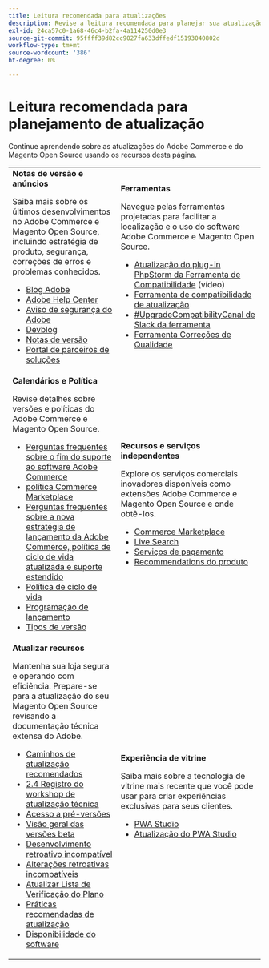 ```yaml
---
title: Leitura recomendada para atualizações
description: Revise a leitura recomendada para planejar sua atualização do Adobe Commerce.
exl-id: 24ca57c0-1a68-46c4-b2fa-4a114250d0e3
source-git-commit: 95ffff39d82cc9027fa633dffedf15193040802d
workflow-type: tm+mt
source-wordcount: '386'
ht-degree: 0%

---
```


# Leitura recomendada para planejamento de atualização

Continue aprendendo sobre as atualizações do Adobe Commerce e do Magento Open Source usando os recursos desta página.

<table>
  <tbody>
    <tr>
      <td><strong>Notas de versão e anúncios</strong>
        <p>Saiba mais sobre os últimos desenvolvimentos no Adobe Commerce e Magento Open Source, incluindo estratégia de produto, segurança, correções de erros e problemas conhecidos.</p>
          <ul>
            <li><a href="https://blog.adobe.com/">Blog Adobe</a></li>
            <li><a href="https://experienceleague.adobe.com/docs/commerce-knowledge-base/kb/overview.html">Adobe Help Center</a></li>
            <li><a href="https://helpx.adobe.com/security/products/magento/apsb22-12.html">Aviso de segurança do Adobe</a></li>
            <li><a href="https://community.magento.com/t5/Magento-DevBlog/bg-p/devblog">Devblog</a></li>
            <li><a href="https://experienceleague.adobe.com/docs/commerce-operations/release/notes/overview.html">Notas de versão</a></li>
            <li><a href="https://solutionpartners.adobe.com/solution-partners.html">Portal de parceiros de soluções</a></li>
          </ul>
        </td>
      <td><strong>Ferramentas</strong>
        <p>Navegue pelas ferramentas projetadas para facilitar a localização e o uso do software Adobe Commerce e Magento Open Source.</p>
          <ul>
            <li><a href="https://experienceleague.adobe.com/docs/commerce-learn/tutorials/uct-phpstorm.html">Atualização do plug-in PhpStorm da Ferramenta de Compatibilidade</a> (vídeo)</li>
            <li><a href="../upgrade-compatibility-tool/overview.md">Ferramenta de compatibilidade de atualização</a></li>
            <li><a href="https://magentocommeng.slack.com/archives/C019Y143U9F">#UpgradeCompatibilityCanal de Slack da ferramenta</a></li>
            <li><a href="../../tools/quality-patches-tool/usage.md">Ferramenta Correções de Qualidade</a></li>
          </ul>
      </td>
    </tr>
    <tr>
      <td><strong>Calendários e Política</strong>
        <p>Revise detalhes sobre versões e políticas do Adobe Commerce e Magento Open Source.</p>
          <ul>
            <li><a href="https://experienceleague.adobe.com/docs/commerce-knowledge-base/kb/faq/adobe-commerce-eos-policy-faq.html">Perguntas frequentes sobre o fim do suporte ao software Adobe Commerce</a></li>
            <li><a href="https://marketplacesupport.magento.com/hc/en-us/articles/4413722432653">política Commerce Marketplace</a></li>
            <li><a href="https://experienceleague.adobe.com/docs/commerce-knowledge-base/kb/faq/adobe-commerce-release-strategy-lifecycle-policy.html">Perguntas frequentes sobre a nova estratégia de lançamento da Adobe Commerce, política de ciclo de vida atualizada e suporte estendido</a></li>
            <li><a href="https://www.adobe.com/content/dam/cc/en/legal/terms/enterprise/pdfs/Adobe-Commerce-Software-Lifecycle-Policy.pdf">Política de ciclo de vida</a></li>
            <li><a href="../../release/schedule.md">Programação de lançamento</a></li>
            <li><a href="../../release/versioning-policy.md">Tipos de versão</a></li>
          </ul>
        </td>
      <td><strong>Recursos e serviços independentes</strong>
        <p>Explore os serviços comerciais inovadores disponíveis como extensões Adobe Commerce e Magento Open Source e onde obtê-los.</p>
          <ul>
            <li><a href="https://marketplace.magento.com/">Commerce Marketplace</a></li>
            <li><a href="https://marketplace.magento.com/magento-live-search.html">Live Search</a></li>
            <li><a href="https://marketplace.magento.com/magento-payment-services.html">Serviços de pagamento</a></li>
            <li><a href="https://marketplace.magento.com/magento-product-recommendations.html">Recommendations do produto</a></li>
          </ul>
      </td>
    </tr>
    <tr>
      <td><strong>Atualizar recursos</strong>
        <p>Mantenha sua loja segura e operando com eficiência. Prepare-se para a atualização do seu Magento Open Source revisando a documentação técnica extensa do Adobe.</p>
          <ul>
            <li><a href="recommended-upgrade-paths.md">Caminhos de atualização recomendados</a></li>
            <li><a href="https://experienceleague.adobe.com/docs/commerce-learn/tutorials/upgrade-workshop.html?lang=en">2.4 Registro do workshop de atualização técnica</a></li>
            <li><a href="https://experienceleague.adobe.com/docs/commerce-knowledge-base/kb/troubleshooting/miscellaneous/cannot-access-the-latest-magento-commerce-pre-release.html">Acesso a pré-versões</a></li>
            <li><a href="../../release/beta.md">Visão geral das versões beta</a></li>
            <li><a href="https://developer.adobe.com/commerce/contributor/guides/code-contributions/backward-compatibility-policy/">Desenvolvimento retroativo incompatível</a></li>
            <li><a href="https://developer.adobe.com/commerce/php/development/backward-incompatible-changes/highlights/">Alterações retroativas incompatíveis</a></li>
            <li><a href="../../implementation-playbook/best-practices/maintenance/upgrade-checklist.md">Atualizar Lista de Verificação do Plano</a></li>
            <li><a href="../prepare/best-practices.md">Práticas recomendadas de atualização</a></li>
            <li><a href="../../release/product-availability.md">Disponibilidade do software</a></li>
          </ul>
      </td>
      <td><strong>Experiência de vitrine</strong>
        <p>Saiba mais sobre a tecnologia de vitrine mais recente que você pode usar para criar experiências exclusivas para seus clientes.</p>
          <ul>
            <li><a href="https://developer.adobe.com/commerce/pwa-studio/">PWA Studio</a></li>
            <li><a href="https://developer.adobe.com/commerce/pwa-studio/guides/upgrading-versions">Atualização do PWA Studio</a></li>
          </ul>
      </td>
    </tr>
  </tbody>
</table>
